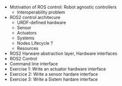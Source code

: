 
- Motivation of ROS control: Robot agnostic controllers
	- Interoperability problem
- ROS2 control architecure
	- URDF-defined hardware
	- Sensor
	- Actuators
	- Systems
	- Nodes Lifecycle ?
	- Resources
- ROS2 Harware abstraction layer, Hardware interfaces
- ROS2 Control 
- Command line interface
- Exercise 1: Write an actuator hardware interface
- Exercice 2: Write a sensor hardare interface
- Exercise 3: Write a Sistem hardare interface
